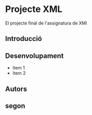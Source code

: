 # Projecte XML

El projecte final de l'assignatura de XMl

## Introducció

## Desenvolupament
* Item 1
* Item 2


## Autors


## segon